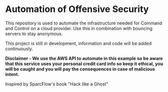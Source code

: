 # Automation of Offensive Security

 This repository is used to automate the infrastructure needed for Command and Control on a cloud provider. Use this in combination with bouncing servers to stay anonymous.

 This project is still in development, information and code will be added continuously.

 **Disclaimer - We use the AWS API to automate in this example so be aware that this service uses your personal credit card info so keep it ethical, you will be caught and you will pay the consequences in case of malicious intent.**
 
 Inspired by SparcFlow's book "Hack like a Ghost" 
